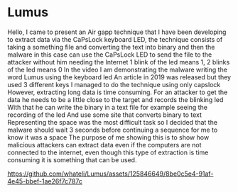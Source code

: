 # Lumus


Hello, I came to present an Air gapp technique that I have been developing to extract data via the CaPsLock keyboard LED, the technique consists of taking a something file and converting the text into binary and then the malware in this case can use the CaPsLock LED to send the file to the attacker without him needing the Internet 1 blink of the led means 1, 2 blinks of the led means 0
In the video I am demonstrating the malware writing the word Lumus using the keyboard led
An article in 2019 was released but they used 3 different keys
I managed to do the technique using only capslock
However, extracting long data is time consuming.
For an attacker to get the data he needs to be a little close to the target and records the blinking led
With that he can write the binary in a text file for example seeing the recording of the led
And use some site that converts binary to text
Representing the space was the most difficult task so I decided that the malware should wait 3 seconds before continuing a sequence for me to know it was a space
The purpose of me showing this is to show how malicious attackers can extract data even if the computers are not connected to the internet, even though this type of extraction is time consuming it is something that can be used.




https://github.com/whateli/Lumus/assets/125846649/8be0c5e4-91af-4e45-bbef-1ae26f7c787c

